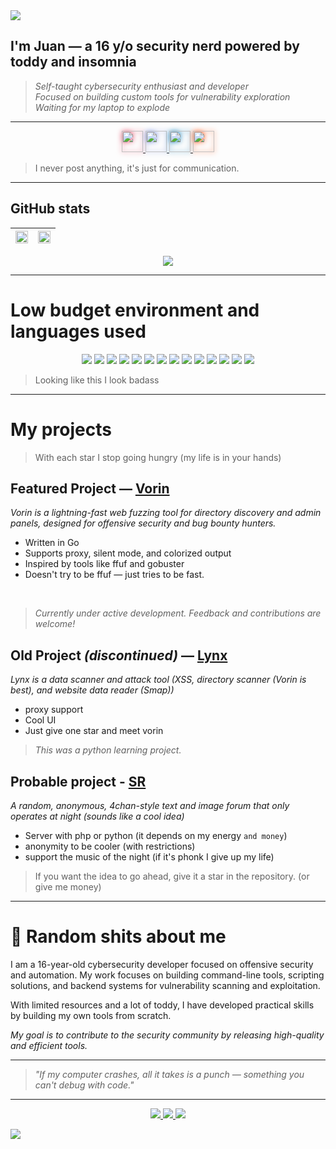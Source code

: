 <img src="https://capsule-render.vercel.app/api?type=waving&height=150&color=163540">

## I'm Juan — a 16 y/o security nerd powered by toddy and insomnia

   > *Self-taught cybersecurity enthusiast and developer*<br>
   > *Focused on building custom tools for vulnerability exploration*<br>
   > *Waiting for my laptop to explode*

---
<p align="center">
  <a href="https://instagram.com/juan._reis" target="_blank">
    <img src="https://img.icons8.com/ios-filled/50/e4405f/instagram-new.png" width="34" style="filter: drop-shadow(0px 0px 4px #e4405f);"/>
  </a>
  <a href="https://discord.com/users/1309206929913937923" target="_blank">
    <img src="https://img.icons8.com/ios-filled/50/7289da/discord-logo.png" width="34" style="filter: drop-shadow(0px 0px 4px #7289da);"/>
  </a>
  <a href="https://linkedin.com/in/juan-teixeira-dos-reis-4423b9338" target="_blank">
    <img src="https://img.icons8.com/ios-filled/50/0077b5/linkedin.png" width="34" style="filter: drop-shadow(0px 0px 4px #0077b5);"/>
  </a>
  <a href="https://reddit.com/user/nPngu" target="_blank">
    <img src="https://img.icons8.com/ios-filled/50/ff4500/reddit.png" width="34" style="filter: drop-shadow(0px 0px 4px #ff4500);"/>
  </a>
</p>

</p>

> I never post anything, it's just for communication.
---

## GitHub stats

<div align="center">
  
   | <img width="100%" src="https://github-readme-stats.vercel.app/api?username=JuaanReis&show_icons=true&bg_color=DEG,000,0f0f0f,191970&ring_color=fff&hide_border=true&count_private=true&text_color=fff"/> | <img width="100%" src="https://github-readme-stats.vercel.app/api/top-langs/?username=JuaanReis&layout=donut&langs_count=10&bg_color=DEG,191970,0f0f0f,000&hide_border=true&text_color=fff"/> |
|---|---|

  <img src="https://github-readme-streak-stats.herokuapp.com/?user=JuaanReis"></img>

</div>

---

# Low budget environment and languages ​​used

<p align="center">
  <img src="https://img.shields.io/badge/Linux_Mint-87CF3E?style=for-the-badge&logo=linux-mint&logoColor=white">
  <img src="https://img.shields.io/badge/Kali_Linux-557C94?style=for-the-badge&logo=kali-linux&logoColor=white">
  <img src="https://img.shields.io/badge/Zorin%20OS-0CC1F3?style=for-the-badge&logo=zorin&logoColor=white">
  <img src="https://img.shields.io/badge/HTML5-e34c26?style=for-the-badge&logo=html5&logoColor=white">
  <img src="https://img.shields.io/badge/CSS3-264de4?style=for-the-badge&logo=css3&logoColor=white">
  <img src="https://img.shields.io/badge/JavaScript-f7df1e?style=for-the-badge&logo=javascript&logoColor=black">
  <img src="https://img.shields.io/badge/Node.js-339933?style=for-the-badge&logo=nodedotjs&logoColor=white">
  <img src="https://img.shields.io/badge/Express.js-404D59?style=for-the-badge">
  <img src="https://img.shields.io/badge/Python-3776ab?style=for-the-badge&logo=python&logoColor=white">
  <img src="https://img.shields.io/badge/Flask-000000?style=for-the-badge&logo=flask&logoColor=white">
  <img src="https://img.shields.io/badge/Shell-121011?style=for-the-badge&logo=gnu-bash&logoColor=white">
  <img src="https://img.shields.io/badge/Go-00ADD8?style=for-the-badge&logo=go&logoColor=white">
  <img src="https://img.shields.io/badge/PHP-777BB4?style=for-the-badge&logo=php&logoColor=white">
  <img src="https://img.shields.io/badge/Vue.js-35495E?style=for-the-badge&logo=vue.js&logoColor=4FC08D">
</p>

> Looking like this I look badass

---


# My projects
> With each star I stop going hungry (my life is in your hands)

## Featured Project — [Vorin](https://github.com/JuaanReis/vorin)

*Vorin is a lightning-fast web fuzzing tool for directory discovery and admin panels, designed for offensive security and bug bounty hunters.*

- Written in Go
- Supports proxy, silent mode, and colorized output
- Inspired by tools like ffuf and gobuster
- Doesn't try to be ffuf — just tries to be fast.
<br>

> *Currently under active development. Feedback and contributions are welcome!*

## Old Project *(discontinued)* — [Lynx](https://github.com/JuaanReis/Lynx)

*Lynx is a data scanner and attack tool (XSS, directory scanner (Vorin is best), and website data reader (Smap))*
- proxy support
- Cool UI
- Just give one star and meet vorin

> *This was a python learning project.*

## Probable project - [SR](https://github.com/JuaanReis/Static_room)
*A random, anonymous, 4chan-style text and image forum that only operates at night (sounds like a cool idea)*
- Server with php or python (it depends on my energy `and money`)
- anonymity to be cooler (with restrictions)
- support the music of the night (if it's phonk I give up my life)

> If you want the idea to go ahead, give it a star in the repository. (or give me money)
---

# 👾 Random shits about me

I am a 16-year-old cybersecurity developer focused on offensive security and automation.
My work focuses on building command-line tools, scripting solutions, and backend systems for vulnerability scanning and exploitation.

With limited resources and a lot of toddy, I have developed practical skills by building my own tools from scratch.

*My goal is to contribute to the security community by releasing high-quality and efficient tools.*

---

> *"If my computer crashes, all it takes is a punch — something you can't debug with code."*

---
<p align="center">
   <a href="https://github.com/JuaanReis/vorin">
     <img src="https://img.shields.io/badge/Vorin-⚡Web%20Fuzzer-0d1117?style=for-the-badge&logo=go&logoColor=00ADD8&labelColor=1a1a1a">
   </a>
   <a href="https://github.com/JuaanReis/Lynx">
     <img src="https://img.shields.io/badge/Lynx-🕷️Site%20Recon-1f1f1f?style=for-the-badge&logo=python&logoColor=white&labelColor=333">
   </a>
   <a href="https://github.com/JuaanReis/Static_room">
     <img src="https://img.shields.io/badge/SR-🌒Text%20Forum-black?style=for-the-badge&logo=css3&logoColor=white&labelColor=0d0d0d">
   </a>
</p>

<img src="https://capsule-render.vercel.app/api?type=waving&height=150&color=163540&descAlign=0&descAlignY=11&section=footer">


